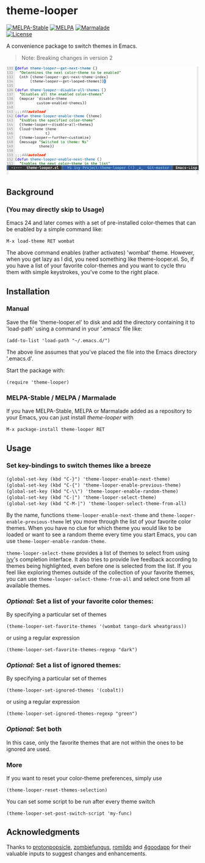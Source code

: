 # theme-looper

[![MELPA-Stable](http://stable.melpa.org/packages/theme-looper-badge.svg)](http://stable.melpa.org/#/theme-looper)
[![MELPA](http://melpa.org/packages/theme-looper-badge.svg)](http://melpa.org/#/theme-looper)
[![Marmalade](https://img.shields.io/badge/marmalade-available-8A2A8B.svg)](https://marmalade-repo.org/packages/theme-looper)  
[![License](https://img.shields.io/badge/LICENSE-GPL%20v3.0-blue.svg)](https://www.gnu.org/licenses/gpl.html)

A convenience package to switch themes in Emacs.

> Note: Breaking changes in version 2

![Demo](images/demo.gif)

## Background

### (You may directly skip to Usage)

Emacs 24 and later comes with a set of pre-installed color-themes that can be enabled by a simple command like:

    M-x load-theme RET wombat
    
The above command enables (rather activates) 'wombat' theme. However, when you get lazy as I did, you need something like theme-looper.el. So, if you have a list of your favorite color-themes and you want to cycle thru them with simple keystrokes, you've come to the right place.

## Installation

### Manual

Save the file 'theme-looper.el' to disk and add the directory containing it to 'load-path' using a command in your '.emacs' file like:

    (add-to-list 'load-path "~/.emacs.d/")
    
The above line assumes that you've placed the file into the Emacs directory '.emacs.d'.

Start the package with:

    (require 'theme-looper)

### MELPA-Stable / MELPA / Marmalade

If you have MELPA-Stable, MELPA or Marmalade added as a repository to your Emacs, you can just install *theme-looper* with

    M-x package-install theme-looper RET

## Usage

### Set key-bindings to switch themes like a breeze

    (global-set-key (kbd "C-}") 'theme-looper-enable-next-theme)
    (global-set-key (kbd "C-{") 'theme-looper-enable-previous-theme)
    (global-set-key (kbd "C-\\") 'theme-looper-enable-random-theme)
    (global-set-key (kbd "C-|") 'theme-looper-select-theme)
    (global-set-key (kbd "C-M-|") 'theme-looper-select-theme-from-all)

By the name, functions `theme-looper-enable-next-theme` and `theme-looper-enable-previous-theme` let you move through the list of your favorite color themes. When you have no clue for which theme you would like to be loaded or want to see a random theme every time you start Emacs, you can use `theme-looper-enable-random-theme`.

`theme-looper-select-theme` provides a list of themes to select from using [ivy](https://github.com/abo-abo/swiper/blob/master/ivy.el)'s completion interface. It also tries to provide live feedback according to themes being highlighted, even before one is selected from the list. If you feel like exploring themes outside of the collection of your favorite themes, you can use `theme-looper-select-theme-from-all` and select one from all available themes.

### *Optional:* Set a list of your favorite color themes:

By specifying a particular set of themes

    (theme-looper-set-favorite-themes '(wombat tango-dark wheatgrass))

or using a regular expression

    (theme-looper-set-favorite-themes-regexp "dark")

### *Optional:* Set a list of ignored themes:

By specifying a particular set of themes

    (theme-looper-set-ignored-themes '(cobalt))

or using a regular expression

    (theme-looper-set-ignored-themes-regexp "green")

### *Optional:* Set both

In this case, only the favorite themes that are not within the ones to be ignored are used.

### More

If you want to reset your color-theme preferences, simply use

    (theme-looper-reset-themes-selection)

You can set some script to be run after every theme switch

    (theme-looper-set-post-switch-script 'my-func)

## Acknowledgments

Thanks to [protonpopsicle](https://github.com/protonpopsicle), [zombiefungus](https://github.com/zombiefungus), [romildo](https://github.com/romildo) and [4goodapp](https://github.com/4goodapp) for their valuable inputs to suggest changes and enhancements.
